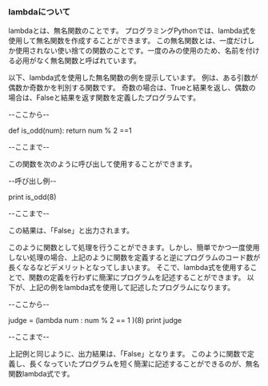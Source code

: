 ﻿### lambdaについて

lambdaとは、無名関数のことです。
プログラミングPythonでは、lambda式を使用して無名関数を作成することができます。
この無名関数とは、一度だけしか使用されない使い捨ての関数のことです。一度のみの使用のため、名前を付ける必用がなく無名関数と呼ばれています。

以下、lambda式を使用した無名関数の例を提示しています。
例は、ある引数が偶数か奇数かを判別する関数です。
奇数の場合は、Trueと結果を返し、偶数の場合は、Falseと結果を返す関数を定義したプログラムです。

--ここから--

def is_odd(num):
    return num % 2 ==1

--ここまで--

この関数を次のように呼び出して使用することができます。

--呼び出し例--

print is_odd(8)  

--ここまで--

この結果は、「False」と出力されます。


このように関数として処理を行うことができます。しかし、簡単でかつ一度使用しない処理の場合、上記のように関数を定義すると逆にプログラムのコード数が長くなるなどデメリットとなってしまいます。
そこで、lambda式を使用することで、関数の定義を行わずに簡潔にプログラムを記述することができます。
以下が、上記の例をlambda式を使用して記述したプログラムになります。

--ここから--

judge = (lambda num : num % 2 == 1 )(8)
print judge

--ここまで--

上記例と同じように、出力結果は、「False」となります。
このように関数で定義し、長くなっていたプログラムを短く簡潔に記述することができるのが、無名関数lambda式です。